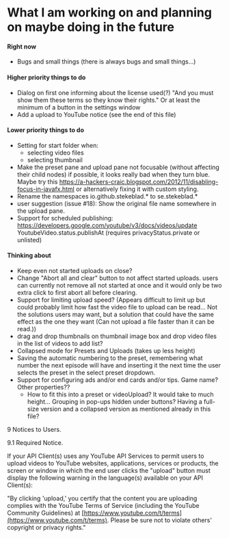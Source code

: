 # What I am working on and planning on maybe doing in the future

#### Right now
- Bugs and small things (there is always bugs and small things...)

#### Higher priority things to do
- Dialog on first one informing about the license used(?) "And you must
  show them these terms so they know their rights." Or at least the
  minimum of a button in the settings window
- Add a upload to YouTube notice (see the end of this file)

#### Lower priority things to do
- Setting for start folder when:
  - selecting video files
  - selecting thumbnail
- Make the preset pane and upload pane not focusable (without affecting
their child nodes) if possible, it looks really bad when they turn blue.
Maybe try this <https://a-hackers-craic.blogspot.com/2012/11/disabling-focus-in-javafx.html>
or alternatively fixing it with custom styling.
- Rename the namespaces io.github.stekeblad.* to se.stekeblad.*
- user suggestion (issue #18): Show the original file name somewhere in the upload pane.
- Support for scheduled publishing: <https://developers.google.com/youtube/v3/docs/videos/update>
YoutubeVideo.status.publishAt (requires privacyStatus.private or unlisted)

#### Thinking about
- Keep even not started uploads on close?
- Change "Abort all and clear" button to not affect started uploads.
users can currently not remove all not started at once and it would
only be two extra click to first abort all before clearing.
- Support for limiting upload speed? (Appears difficult to limit up but
could probably limit how fast the video file to upload can be read... Not
the solutions users may want, but a solution that could have the same effect
as the one they want (Can not upload a file faster than it can be read.))
- drag and drop thumbnails on thumbnail image box 
and drop video files in the list of videos to add list?
- Collapsed mode for Presets and Uploads (takes up less height)
- Saving the automatic numbering to the preset, remembering what number 
the next episode will have and inserting it the next time the user selects 
the preset in the select preset dropdown.
- Support for configuring ads and/or end cards and/or tips. Game name?
  Other properties??
  - How to fit this into a preset or videoUpload? It would take to much
    height... Grouping in pop-ups hidden under buttons? Having a
    full-size version and a collapsed version as mentioned already in this
    file?


9 Notices to Users.

9.1 Required Notice.

If your API Client(s) uses any YouTube API Services to permit users to upload videos to YouTube websites,
applications, services or products, the screen or window in which the end user clicks the "upload" button
must display the following warning in the language(s) available on your API Client(s):

"By clicking 'upload,' you certify that the content you are uploading
complies with the YouTube Terms of Service (including the YouTube
Community Guidelines) at
[https://www.youtube.com/t/terms](https://www.youtube.com/t/terms).
Please be sure not to violate others' copyright or privacy rights."
